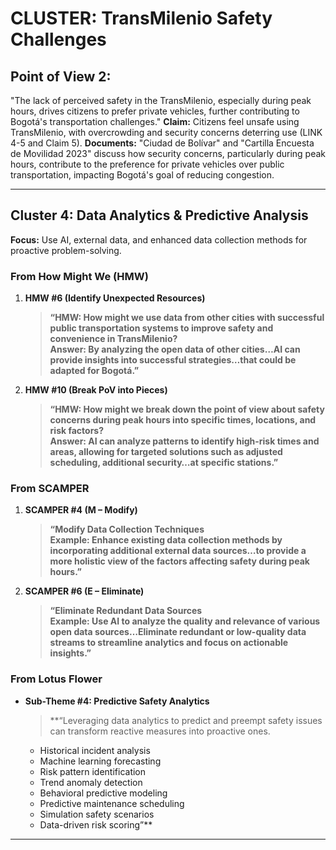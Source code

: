 # CLUSTER: TransMilenio Safety Challenges

## Point of View 2: 
"The lack of perceived safety in the TransMilenio, especially during peak hours, drives citizens to prefer private vehicles, further contributing to Bogotá's transportation challenges."
<b>Claim:</b> Citizens feel unsafe using TransMilenio, with overcrowding and security concerns deterring use (LINK 4-5 and Claim 5).
<b>Documents:</b> "Ciudad de Bolívar" and "Cartilla Encuesta de Movilidad 2023" discuss how security concerns, particularly during peak hours, contribute to the preference for private vehicles over public transportation, impacting Bogotá's goal of reducing congestion.

---
## Cluster 4: Data Analytics & Predictive Analysis

**Focus:** Use AI, external data, and enhanced data collection methods for proactive problem-solving.

### From **How Might We (HMW)**

1. **HMW #6 (Identify Unexpected Resources)**  
   > **“HMW: How might we use data from other cities with successful public transportation systems to improve safety and convenience in TransMilenio?  
   Answer: By analyzing the open data of other cities…AI can provide insights into successful strategies…that could be adapted for Bogotá.”**

2. **HMW #10 (Break PoV into Pieces)**  
   > **“HMW: How might we break down the point of view about safety concerns during peak hours into specific times, locations, and risk factors?  
   Answer: AI can analyze patterns to identify high-risk times and areas, allowing for targeted solutions such as adjusted scheduling, additional security…at specific stations.”**

### From **SCAMPER**

1. **SCAMPER #4 (M – Modify)**  
   > **“Modify Data Collection Techniques  
   Example: Enhance existing data collection methods by incorporating additional external data sources…to provide a more holistic view of the factors affecting safety during peak hours.”**

2. **SCAMPER #6 (E – Eliminate)**  
   > **“Eliminate Redundant Data Sources  
   Example: Use AI to analyze the quality and relevance of various open data sources…Eliminate redundant or low-quality data streams to streamline analytics and focus on actionable insights.”**

### From **Lotus Flower**

- **Sub-Theme #4: Predictive Safety Analytics**  
  > **“Leveraging data analytics to predict and preempt safety issues can transform reactive measures into proactive ones.  
  - Historical incident analysis  
  - Machine learning forecasting  
  - Risk pattern identification  
  - Trend anomaly detection  
  - Behavioral predictive modeling  
  - Predictive maintenance scheduling  
  - Simulation safety scenarios  
  - Data-driven risk scoring”**

---
